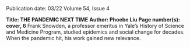 Publication date: 03/22
Volume 54, Issue 4

**Title: THE PANDEMIC NEXT TIME**
**Author: Phoebe Liu**
**Page number(s): cover, 6**
Frank Snowden, a professor emeritus in Yale’s History of Science and Medicine Program, studied epidemics and social change for decades. When the pandemic hit, his work gained new relevance.